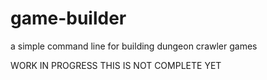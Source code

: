 # game-builder
a simple command line for building dungeon crawler games


WORK IN PROGRESS THIS IS NOT COMPLETE YET
